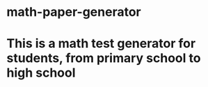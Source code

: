 # math-paper-generator

# This is a math test generator for students, from primary school to high school
